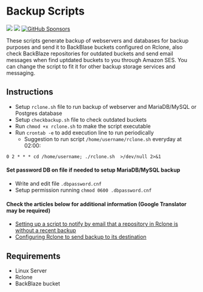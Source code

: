 # Backup Scripts

<a target="_blank" href="https://github.com/ivancarlosti/bkponrclone"><img src="https://img.shields.io/github/stars/ivancarlosti/bkponrclone?style=flat" /></a>
<a target="_blank" href="https://github.com/ivancarlosti/bkponrclone"><img src="https://img.shields.io/github/last-commit/ivancarlosti/bkponrclone" /></a>
[![GitHub Sponsors](https://img.shields.io/github/sponsors/ivancarlosti?label=GitHub%20Sponsors)](https://github.com/sponsors/ivancarlosti)

These scripts generate backup of webservers and databases for backup purposes and send it to BackBlase buckets configured on Rclone, also check BackBlaze repositories for outdated buckets and send email messages when find uptdated buckets to you through Amazon SES. You can change the script to fit it for other backup storage services and messaging.

## Instructions

* Setup `rclone.sh` file to run backup of webserver and MariaDB/MySQL or Postgres database
* Setup `checkbackup.sh` file to check outdated buckets
* Run `chmod +x rclone.sh` to make the script executable
* Run `crontab -e` to add execution line to run periodically
  * Suggestion to run script `/home/username/rclone.sh` everyday at 02:00:
```
0 2 * * * cd /home/username; ./rclone.sh  >/dev/null 2>&1
```
 
#### Set password DB on file if needed to setup MariaDB/MySQL backup

* Write and edit file `.dbpassword.cnf`
* Setup permission running `chmod 0600 .dbpassword.cnf`

#### Check the articles below for additional information (Google Translator may be required)

* [Setting up a script to notify by email that a repository in Rclone is without a recent backup](https://suporte.ivancarlos.com.br/hc/pt-br/articles/25861271868301)
* [Configuring Rclone to send backup to its destination](https://suporte.ivancarlos.com.br/hc/pt-br/articles/25731464664461)

## Requirements

* Linux Server
* Rclone
* BackBlaze bucket
